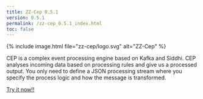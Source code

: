 ```yaml
---
title: ZZ-Cep 0.5.1
version: 0.5.1
permalink: /zz-cep_0.5.1_index.html
toc: false
---
```


{% include image.html file="zz-cep/logo.svg" alt="ZZ-Cep" %}


CEP is a complex event processing engine based on Kafka and Siddhi. CEP analyses incoming data based on processing rules and give us a processed output. You only need to define a JSON processing stream where you specify the process logic and how the message is transformed.

[Try it now!!](/zz-cep_{{page.version}}_base_tutorial.html)
